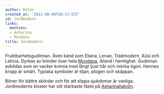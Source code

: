 ```yaml
---
author: Anton
created_at: '2011-08-08T20:17:57Z'
id: Jordmodern
links:
  mention:
  - Asharina
  - Mundana
title: Jordmodern
---
```


Fruktbarhetsgudinnan. Även känd som Eliana, Lenae, Trädmodern, Aûsi och Leticia. Dyrkas av bönder
över hela [Mundana], ibland i hemlighet. Gudinnan avbildas som en vacker kvinna med långt ljust hår
och mörka ögon. Hennes kropp är smärt. Typiska symboler är liljan, plogen och skäppan.

Böner för bättre skördar och för att slippa sjukdomar är vanliga. Jordmoderns kloster har sitt
starkaste fäste på [Asharinahalvön].

  [Mundana]: Mundana
  [Asharinahalvön]: Asharina
